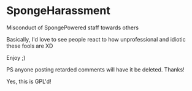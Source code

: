 SpongeHarassment
================

Misconduct of SpongePowered staff towards others

Basically, I'd love to see people react to how unprofessional and idiotic these fools are XD

Enjoy ;)

PS anyone posting retarded comments will have it be deleted. Thanks!

Yes, this is GPL'd!

